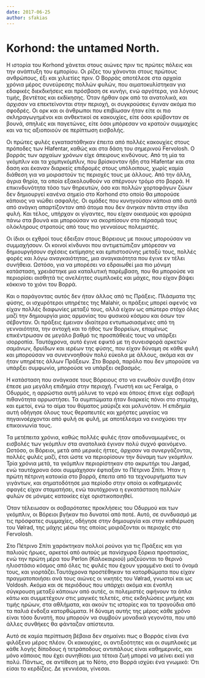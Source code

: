 ```yaml
---
date: 2017-06-25
author: sfakias
---
```

# Korhond: the untamed North.

Η ιστορία του Korhond χάνεται στους αιώνες πριν τις πρώτες πόλεις και την
ανάπτυξη του εμπορίου. Οι ρίζες του χάνονται στους πρώτους ανθρώπους, έξι και
χιλιετίες πριν. Ο Βορράς αποτέλεσε στα αρχαία χρόνια μέρος συνεύρεσης πολλών
φυλών, που αιματοκυλίστηκαν για εδαφικές διεκδικήσεις και πρόσβαση σε κυνήγι,
ενώ αργότερα, για λόγους τιμής, βεντέτας και εκδίκησης. Όταν ήρθαν ορκ από τα
ανατολικά, και άρχισαν να επεκτείνονται στην περιοχή, οι συγκρούσεις έγιναν
ακόμα πιο σφοδρές. Οι ορκ και οι άνθρωποι που επιβίωσαν ήταν είτε οι πιο
σκληραγωγημένοι και ανθεκτικοί σε κακουχίες, είτε όσοι κρύβονταν σε βουνά,
σπηλιές και παγετώνες, είτε όσοι μπόρεσαν να κρατούν συμμαχίες και να τις
αξιοποιούν σε περίπτωση εισβολής.



Οι πρώτες φυλές εγκαταστάθηκαν έπειτα από πολλές κακουχίες στους πρόποδες των
Hlafentar, καθώς και στα δάση του σημερινού Fervolosh. Ο βορράς των αρχαίων
χρόνων είχε άπειρους κινδύνους. Από τη μία τα γκόμπλιν και τα χομπγκόμπλιν,
που βρίσκονταν ήδη στα Hlafentar και στα δαση και έκαναν διαρκείς επιδρομές
στους υπόλοιπους, χωρίς καμία διάθεση για να μοιραστούν τις περιοχές τους με
άλλους. Από την άλλη, άγρια θηρία, τα οποία εξακολουθούν να σπέρνουν τρόμο στο
βορρά. Η επικινδυνότητα τόσο των θηρευτών, όσο και πολλών χορτοφάγων ζώων δεν
δημιουργεί κανένα σημείο στο Korhond στο οποίο θα μπορούσε κάποιος να νιώθει
ασφαλής. Οι ομάδες που κυνηγούσαν κάποια από αυτά από ανάγκη απαρτίζονταν από
άτομα που δεν άνηκαν πάντα στην ίδια φυλή. Και τέλος, υπήρχαν οι γίγαντες, που
είχαν οικισμούς και φρούρια πάνω στα βουνά και μπορούσαν να σκορπίσουν στο
πέρασμά τους ολόκληρους στρατούς από τους πιο γενναίους πολεμιστές.  

Οι ίδιοι οι εχθροί τους έδειξαν στους Βόρειους με ποιους μπορούσαν να
συμμαχήσουν. Οι κοινοί κίνδυνοι που αντιμετώπιζαν μπόρεσαν να δημιουργήσουν
σχέσεις εκτίμησης και εμπιστοσύνης μεταξύ τους, πολλές φορές και λόγω
αναγκαιότητας, μια αναγκαιότητα που έγινε εν τέλει συνήθεια. Ωστόσο, για να
μπορέσει να εδραιωθεί μια πιο μόνιμη κατάσταση, χρειάστηκε μια καταλυτική
παρέμβαση, που θα μπορούσε να περιορίσει αισθητά τις ανελέητες συμπλοκές και
μάχες, που είχαν βάψει κόκκινο το χιόνι του Βορρά.  

Και ο παράγοντας αυτός δεν ήταν άλλος από τις Πράξεις. Πλάσματα της φύσης, οι
ισχυρότεροι υπηρέτες της Malahir, οι πράξεις μπορεί αφενός να είχαν πολλές
διαφωνίες μεταξύ τους, αλλά είχαν ως απώτερο στόχο όλες μαζί την δημιουργία
μιας αρμονίας του φυσικού κόσμου και όσων τον σέβονταν. Οι πράξεις έμειναν
ιδιαίτερα εντυπωσιασμένες από τη γενναιότητα, την αντοχή και το ήθος των
Βορρείων, επομένως επικέντρωσαν σε μεγάλο βαθμό τις προσπάθειές τους να
υπάρξει ισορροπία. Ταυτόχρονα, αυτό έγινε εφικτό με τη συνεισφορά αρκετών
σαμάνων, δρυίδων και ιερέων της φύσης, που είχαν δύναμη σε κάθε φυλή και
μπορούσαν να συνεννοηθούν πολύ εύκολα με άλλους, ακόμα και αν ήταν υπηρέτες
άλλων Πράξεων. Στο Βορρά, παρόλο που δεν μπορούσε να υπάρξει συμφωνία,
μπορούσε να υπάρξει σεβασμός.  

Η κατάσταση που ανάγκασε τους Βόρειους στο να ενωθούν συνέβη όταν έπεσε μια
μεγάλη επιδημία στην περιοχή. Γνωστή και ως Feralga, ο Οδυρμός, η αρρώστια
αυτή μόλυνε το νερό και όποιος έπινε είχε σοβαρή πιθανότητα αρρωστήσει. Τα
συμπτώματα ήταν διαρκείς πόνοι στο στομάχι, και εμετοί, ενώ το αίμα του
θύματος μαύριζε και μολυνόταν. Η επιδημία αυτή οδήγησε όλους τους θεραπευτές
και χρήστες μαγείας να πηγαινοέρχονται από φυλή σε φυλή, με αποτέλεσμα να
ενισχύσει την επικοινωνία τους.  

Τα μετέπειτα χρόνια, καθώς πολλές φυλές ήταν αποδυναμωμένες, οι εισβολές των
γκόμπλιν στα ανατολικά έγιναν πολύ συχνό φαινόμενο. Ωστόσο, οι Βόρειοι, μετά
από μερικές ήττες, άρχισαν να συνεργάζονται, πολλές φυλές μαζί, έτσι ώστε να
περιορίσουν την δύναμη των γκόμπλιν. Τρία χρόνια μετά, τα γκόμπλιν
περιορίστηκαν στο ακρωτήρι του Jargad, ενώ ταυτόχρονα όσοι συμμάχησαν έφτιαξαν
το Πέτρινο Σπίτι. Ήταν η πρώτη πέτρινη κατοικία στο βορρά, έπειτα από τα
τεχνουργήματα των γιγάντων, και σηματοδότησε μια περίοδο στην οποία οι
καθημερινές σφαγές είχαν σταματήσει, ενώ ταυτόχρονα η εγκατάσταση πολλών φυλών
σε μόνιμες κατοικίες είχε οριστικοποιηθεί.  

Όταν τέλειωσαν οι σοβαρότατες προκλήσεις του Οδυρμού και των γκόμπλιν, οι
Βόρειοι βγήκαν πιο δυνατοί από ποτέ. Αυτό, σε συνδυασμό με τις πρόσφατες
συμμαχίες, οδήγησε στην δημιουργία και στην καθιέρωση του Vølrad, της μάχης
μέσω της οποίας μοιράζονται οι περιοχές στο Fervolosh.  

Στο Πέτρινο Σπίτι χαράκτηκαν πολλοί ρούνοι για τις Πράξεις και για παλιούς
ήρωες, αρκετοί από αυτούς με πανίσχυρα ξόρκια προστασίας, ενώ την πρώτη μέρα
του Perlon (Καλοκαιριού) μαζεύονται το θερινό ηλιοστάσιο κόσμος από όλες τις
φυλές που έχουν γραμμένο εκεί το όνομά τους, και γιορτάζει.Ταυτόχρονα
προστέθηκαν τα κατορθώματα που είχαν πραγματοποιήσει ανά τους αιώνες οι
νικητές του Vølrad, γνωστοί και ως Voldosh. Ακόμα και σε περιόδους που υπάρχει
ακόμα και ένοπλη σύγκρουση μεταξύ κάποιων από αυτές, οι πολεμιστές αφήνουν τα
όπλα κάτω και συμμετέχουν στις μαγικές τελετές, στις εκδηλώσεις μνήμης και
τιμής ηρώων, στα αθλήματα, και ακούν τις ιστορίες και τα τραγούδια από τα
παλιά ένδοξα κατορθώματα. Η δύναμη αυτής της μέρας κάθε χρόνο είναι τόσο
δυνατή, που μπορούν να συμβούν μοναδικά γεγονότα, που υπό άλλες συνθήκες θα
φάνταζαν απίστευτα.  

Αυτό σε καμία περίπτωση βέβαια δεν σημαίνει πως ο Βορράς είναι ένα φιλόξενο
μέρος πλέον. Οι κακουχίες, οι αντιξοότητες και οι συμπλοκές με κάθε λογής
δίποδους ή τετράποδους αντιπάλους είναι καθημερινές, και μόνο κάποιος που έχει
συνηθίσει μια τέτοια ζωή μπορεί να μείνει εκεί για πολύ. Πάντως, σε αντίθεση
με το Νότο, στο Βορρά ισχύει ένα γνωμικό: Ότι είσαι το κερδίζεις. Δε
γεννιέσαι, γίνεσαι.

